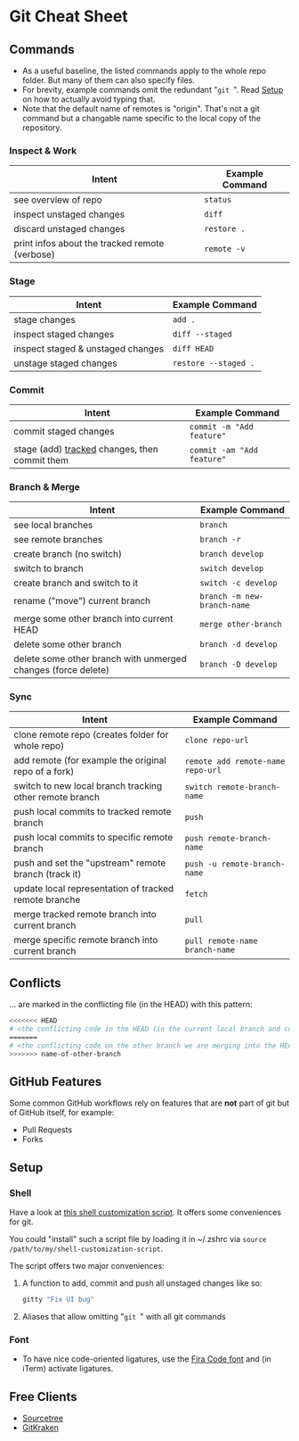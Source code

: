 # Git Cheat Sheet

## Commands

* As a useful baseline, the listed commands apply to the whole repo folder. But many of them can also specify files.
* For brevity, example commands omit the redundant "`git `". Read [Setup](#Setup) on how to actually avoid typing that.
* Note that the default name of remotes is "origin". That's not a git command but a changable name specific to the local copy of the repository. 

### Inspect & Work

| Intent | Example Command |
| - | - |
| see overview of repo | `status` |
| inspect unstaged changes | `diff` |
| discard unstaged changes | `restore .` |
| print infos about the tracked remote (verbose) | `remote -v` |

### Stage

| Intent | Example Command |
| - | - |
| stage changes | `add .` |
| inspect staged changes | `diff --staged` |
| inspect staged & unstaged changes | `diff HEAD` |
| unstage staged changes | `restore --staged .` |

### Commit

| Intent | Example Command |
| - | - |
| commit staged changes | `commit -m "Add feature"` |
| stage (add) [tracked](https://www.google.com/search?q=git+commit+%22-a%22) changes, then commit them | `commit -am "Add feature"` |

### Branch & Merge

| Intent | Example Command |
| - | - |
| see local branches | `branch` |
| see remote branches | `branch -r` |
| create branch (no switch) | `branch develop` |
| switch to branch | `switch develop` |
| create branch and switch to it | `switch -c develop` |
| rename ("move") current branch | `branch -m new-branch-name` |
| merge some other branch into current HEAD | `merge other-branch` |
| delete some other branch | `branch -d develop` |
| delete some other branch with unmerged changes (force delete) | `branch -D develop` |

### Sync

| Intent | Example Command |
| - | - |
| clone remote repo (creates folder for whole repo) | `clone repo-url` |
| add remote (for example the original repo of a fork) | `remote add remote-name repo-url` |
| switch to new local branch tracking other remote branch | `switch remote-branch-name` |
| push local commits to tracked remote branch | `push` |
| push local commits to specific remote branch | `push remote-branch-name` |
| push and set the "upstream" remote branch (track it) | `push -u remote-branch-name` |
| update local representation of tracked remote branche | `fetch`                                          |
| merge tracked remote branch into current branch | `pull` |
| merge specific remote branch into current branch | `pull remote-name branch-name` |

## Conflicts

... are marked in the conflicting file (in the HEAD) with this pattern:

```bash
<<<<<<< HEAD
# <the conflicting code in the HEAD (in the current local branch and commit)>
=======
# <the conflicting code on the other branch we are merging into the HEAD>
>>>>>>> name-of-other-branch
```

## GitHub Features

Some common GitHub workflows rely on features that are **not** part of git but of GitHub itself, for example:

* Pull Requests
* Forks

## Setup

### Shell

Have a look at [this shell customization script](shell-customization-scripts/make-the-shell-great-again.sh). It offers some conveniences for git. 

You could "install" such a script file by loading it in ~/.zshrc via `source /path/to/my/shell-customization-script`.

The script offers two major conveniences:

1. A function to add, commit and push all unstaged changes like so:

    ```bash
    gitty "Fix UI bug"
    ```

2. Aliases that allow omitting "``git ``" with all git commands

### Font

* To have nice code-oriented ligatures, use the [Fira Code font](https://fonts.google.com/specimen/Fira+Code) and (in iTerm) activate ligatures.

## Free Clients

* [Sourcetree](https://www.sourcetreeapp.com)
* [GitKraken](https://www.gitkraken.com)
